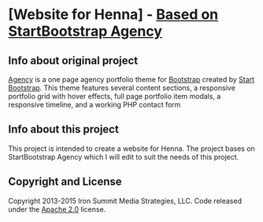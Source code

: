# [Website for Henna] - [Based on StartBootstrap Agency](http://startbootstrap.com/template-overviews/agency/)

## Info about original project
[Agency](http://startbootstrap.com/template-overviews/agency/) is a one page agency portfolio theme for [Bootstrap](http://getbootstrap.com/) created by [Start Bootstrap](http://startbootstrap.com/). This theme features several content sections, a responsive portfolio grid with hover effects, full page portfolio item modals, a responsive timeline, and a working PHP contact form

## Info about this project
This project is intended to create a website for Henna. The project bases on StartBootstrap Agency which I will edit to suit the needs of this project. 

## Copyright and License

Copyright 2013-2015 Iron Summit Media Strategies, LLC. Code released under the [Apache 2.0](https://github.com/IronSummitMedia/startbootstrap-agency/blob/gh-pages/LICENSE) license.
